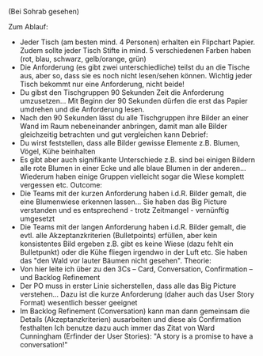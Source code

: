 (Bei Sohrab gesehen)

Zum Ablauf:
- Jeder Tisch (am besten mind. 4 Personen) erhalten ein Flipchart Papier. Zudem sollte jeder Tisch Stifte in mind. 5 verschiedenen Farben haben (rot, blau, schwarz, gelb/orange, grün)
- Die Anforderung (es gibt zwei unterschiedliche) teilst du an die Tische aus, aber so, dass sie es noch nicht lesen/sehen können. Wichtig jeder Tisch bekommt nur eine Anforderung, nicht beide!
- Du gibst den Tischgruppen 90 Sekunden Zeit die Anforderung umzusetzen... Mit Beginn der 90 Sekunden dürfen die erst das Papier umdrehen und die Anforderung lesen.
- Nach den 90 Sekunden lässt du alle Tischgruppen ihre Bilder an einer Wand im Raum nebeneinander anbringen, damit man alle Bilder gleichzeitig betrachten und gut vergleichen kann
Debrief:
- Du wirst feststellen, dass alle Bilder gewisse Elemente z.B. Blumen, Vögel, Kühe beinhalten
- Es gibt aber auch signifikante Unterschiede z.B. sind bei einigen Bildern alle rote Blumen in einer Ecke und alle blaue Blumen in der anderen... Wiederum haben einige Gruppen vielleicht sogar die Wiese komplett vergessen etc.
Outcome:
- Die Teams mit der kurzen Anforderung haben i.d.R. Bilder gemalt, die eine Blumenwiese erkennen lassen... Sie haben das Big Picture verstanden und es entsprechend - trotz Zeitmangel - vernünftig umgesetzt
- Die Teams mit der langen Anforderung haben i.d.R. Bilder gemalt, die evtl. alle Akzeptanzkriterien (Bulletpoints) erfüllen, aber kein konsistentes Bild ergeben z.B. gibt es keine Wiese (dazu fehlt ein Bulletpunkt) oder die Kühe fliegen irgendwo in der Luft etc. Sie haben das "den Wald vor lauter Bäumen nicht gesehen".
Theorie:
- Von hier leite ich über zu den 3Cs – Card, Conversation, Confirmation – und Backlog Refinement
- Der PO muss in erster Linie sicherstellen, dass alle das Big Picture verstehen... Dazu ist die kurze Anforderung (daher auch das User Story Format) wesentlich besser geeignet
- Im Backlog Refinement (Conversation) kann man dann gemeinsam die Details (Akzeptanzkriterien) ausarbeiten und diese als Confirmation festhalten
Ich benutze dazu auch immer das Zitat von Ward Cunningham (Erfinder der User Stories): "A story is a promise to have a conversation!"